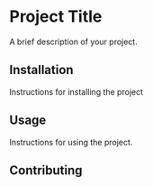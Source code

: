 # Project Title

A brief description of your project. 

## Installation

Instructions for installing the project

## Usage

Instructions for using the project. 

## Contributing



